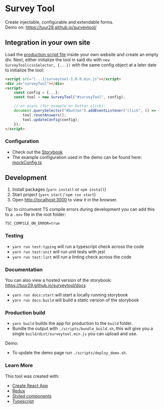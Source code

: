 
# Survey Tool

Create injectable, configurable and extendable forms.  
Demo on: https://tuur29.github.io/surveytool/

## Integration in your own site

<!-- There is an exact copy of this section on the Storybook homepage -->
<!-- START -->
Load the [production script file](https://github.com/tuur29/surveytool/releases) inside your own website and create an empty div.
Next, either initialize the tool in said div with `new SurveyTool(cssSelector, {...})` with the same config object at a later date to initialize the tool:

```html
<script src="[...]/surveytool-1.0.0.min.js"></script>
<div id="surveyTool"></div>
<script>
    const config = {...};
    const tool = new SurveyTool("#surveyTool", config);

    // or async (for example on button click):
    document.querySelector("#button").addEventListener("click", () => {
        tool.resetAnswers();
        tool.updateConfig(config);
    });
</script>
```
<!-- END -->

### Configuration

- Check out the [Storybook](https://tuur29.github.io/surveytool/docs)
- The example configuration used in the demo can be found here: [mockConfig.ts](./src/utils/mockConfig.ts)

## Development

1. Install packages (`yarn install` or `npm install`)
2. Start project (`yarn start` / `npm run start`)
3. Open [http://localhost:3000](http://localhost:3000) to view it in the browser.

Tip: to circumvent TS compile errors during development you can add this to a `.env` file in the root folder:

```env
TSC_COMPILE_ON_ERROR=true
```

### Testing

- `yarn run test:typing` will run a typescript check across the code
- `yarn run test:unit` will run unit tests with jest
- `yarn run test:lint` will run a linting check across the code

### Documentation

You can also view a hosted version of the storybook: https://tuur29.github.io/surveytool/docs

- `yarn run docs:start` will start a locally running storybook
- `yarn run docs:build` will build a static version of the storybook

### Production build

- `yarn build` builds the app for production to the `build` folder.
- Bundle the output with `./scripts/bundle_build.sh`, this will give you a single `build/dist/surveytool.min.js` you can upload and use.

Demo:

- To update the demo page run `./scripts/deploy_demo.sh`.

### Learn More

This tool was created with:

- [Create React App](https://facebook.github.io/create-react-app/docs/getting-started)
- [Redux](https://redux.js.org/introduction/getting-started)
- [Styled components](https://styled-components.com/docs)
- [Typescript](https://www.typescriptlang.org/docs/home.html)
